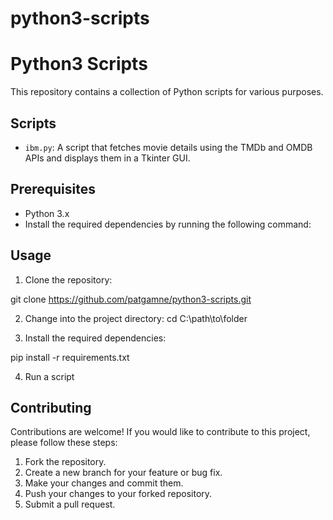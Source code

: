 # python3-scripts
# Python3 Scripts

This repository contains a collection of Python scripts for various purposes.

## Scripts

- `ibm.py`: A script that fetches movie details using the TMDb and OMDB APIs and displays them in a Tkinter GUI.

## Prerequisites

- Python 3.x
- Install the required dependencies by running the following command:


## Usage

1. Clone the repository:

git clone https://github.com/patgamne/python3-scripts.git

2. Change into the project directory:
cd C:\path\to\folder


3. Install the required dependencies:

pip install -r requirements.txt


4. Run a script


## Contributing

Contributions are welcome! If you would like to contribute to this project, please follow these steps:

1. Fork the repository.
2. Create a new branch for your feature or bug fix.
3. Make your changes and commit them.
4. Push your changes to your forked repository.
5. Submit a pull request.



